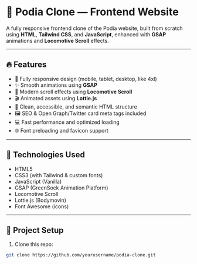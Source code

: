 # 🎨 Podia Clone — Frontend Website

A fully responsive frontend clone of the Podia website, built from scratch using **HTML**, **Tailwind CSS**, and **JavaScript**, enhanced with **GSAP** animations and **Locomotive Scroll** effects.

---

## 🔥 Features

- 🧩 Fully responsive design (mobile, tablet, desktop, like 4xl)
- ✨ Smooth animations using **GSAP**
- 🎡 Modern scroll effects using **Locomotive Scroll**
- 🎬 Animated assets using **Lottie.js**
- 🎯 Clean, accessible, and semantic HTML structure
- 🖼 SEO & Open Graph/Twitter card meta tags included
- 💻 Fast performance and optimized loading
- 🌐 Font preloading and favicon support

---

## 🚀 Technologies Used

- HTML5
- CSS3 (with Tailwind & custom fonts)
- JavaScript (Vanilla)
- GSAP (GreenSock Animation Platform)
- Locomotive Scroll
- Lottie.js (Bodymovin)
- Font Awesome (icons)

---

## 📂 Project Setup

1. Clone this repo:

```bash
git clone https://github.com/yourusername/podia-clone.git
```
